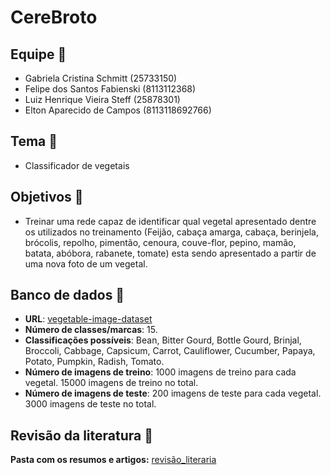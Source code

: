 # CereBroto

## Equipe 🧠

- Gabriela Cristina Schmitt (25733150)
- Felipe dos Santos Fabienski (8113112368)
- Luiz Henrique Vieira Steff (25878301)
- Elton Aparecido de Campos (8113118692766)

## Tema 🥦

- Classificador de vegetais

## Objetivos 🎯
- Treinar uma rede capaz de identificar qual vegetal apresentado dentre os utilizados no treinamento (Feijão, cabaça amarga, cabaça, berinjela, brócolis, repolho, pimentão, cenoura, couve-flor, pepino, mamão, batata, abóbora, rabanete, tomate) esta sendo apresentado a partir de uma nova foto de um vegetal. 

## Banco de dados 📝
- <b>URL</b>: [vegetable-image-dataset](https://www.kaggle.com/datasets/misrakahmed/vegetable-image-dataset)
- <b>Número de classes/marcas</b>: 15.
- <b>Classificações possíveis</b>: Bean, Bitter Gourd, Bottle Gourd, Brinjal, Broccoli, Cabbage, Capsicum, Carrot, Cauliflower, Cucumber, Papaya, Potato, Pumpkin, Radish, Tomato.
- <b>Número de imagens de treino</b>: 1000 imagens de treino para cada vegetal. 15000 imagens de treino no total. 
- <b>Número de imagens de teste</b>: 200 imagens de teste para cada vegetal. 3000 imagens de teste no total. 

## Revisão da literatura 📖

<b>Pasta com os resumos e artigos:</b> [revisão_literaria](uhu)
